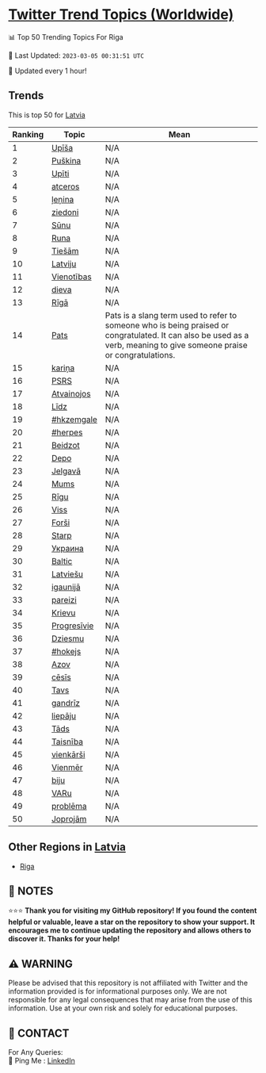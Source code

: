 [Twitter Trend Topics (Worldwide)](https://github.com/ErcinDedeoglu/Twitter-Trend-Topics)
==========


📊 Top 50 Trending Topics For Riga

📆 Last Updated: `2023-03-05 00:31:51 UTC`

🔧 Updated every 1 hour!


## Trends

This is top 50 for [Latvia](</Latvia>)

| Ranking | Topic | Mean |
| ------- | ------------ | ------------ |
| 1 | [Upīša](http://twitter.com/search?q=Up%c4%ab%c5%a1a) | N/A |
| 2 | [Puškina](http://twitter.com/search?q=Pu%c5%a1kina) | N/A |
| 3 | [Upīti](http://twitter.com/search?q=Up%c4%abti) | N/A |
| 4 | [atceros](http://twitter.com/search?q=atceros) | N/A |
| 5 | [ļeņina](http://twitter.com/search?q=%c4%bce%c5%86ina) | N/A |
| 6 | [ziedoni](http://twitter.com/search?q=ziedoni) | N/A |
| 7 | [Sūnu](http://twitter.com/search?q=S%c5%abnu) | N/A |
| 8 | [Runa](http://twitter.com/search?q=Runa) | N/A |
| 9 | [Tiešām](http://twitter.com/search?q=Tie%c5%a1%c4%81m) | N/A |
| 10 | [Latviju](http://twitter.com/search?q=Latviju) | N/A |
| 11 | [Vienotības](http://twitter.com/search?q=Vienot%c4%abbas) | N/A |
| 12 | [dieva](http://twitter.com/search?q=dieva) | N/A |
| 13 | [Rīgā](http://twitter.com/search?q=R%c4%abg%c4%81) | N/A |
| 14 | [Pats](http://twitter.com/search?q=Pats) | Pats is a slang term used to refer to someone who is being praised or congratulated. It can also be used as a verb, meaning to give someone praise or congratulations. |
| 15 | [kariņa](http://twitter.com/search?q=kari%c5%86a) | N/A |
| 16 | [PSRS](http://twitter.com/search?q=PSRS) | N/A |
| 17 | [Atvainojos](http://twitter.com/search?q=Atvainojos) | N/A |
| 18 | [Līdz](http://twitter.com/search?q=L%c4%abdz) | N/A |
| 19 | [#hkzemgale](http://twitter.com/search?q=%23hkzemgale) | N/A |
| 20 | [#herpes](http://twitter.com/search?q=%23herpes) | N/A |
| 21 | [Beidzot](http://twitter.com/search?q=Beidzot) | N/A |
| 22 | [Depo](http://twitter.com/search?q=Depo) | N/A |
| 23 | [Jelgavā](http://twitter.com/search?q=Jelgav%c4%81) | N/A |
| 24 | [Mums](http://twitter.com/search?q=Mums) | N/A |
| 25 | [Rīgu](http://twitter.com/search?q=R%c4%abgu) | N/A |
| 26 | [Viss](http://twitter.com/search?q=Viss) | N/A |
| 27 | [Forši](http://twitter.com/search?q=For%c5%a1i) | N/A |
| 28 | [Starp](http://twitter.com/search?q=Starp) | N/A |
| 29 | [Украина](http://twitter.com/search?q=%d0%a3%d0%ba%d1%80%d0%b0%d0%b8%d0%bd%d0%b0) | N/A |
| 30 | [Baltic](http://twitter.com/search?q=Baltic) | N/A |
| 31 | [Latviešu](http://twitter.com/search?q=Latvie%c5%a1u) | N/A |
| 32 | [igaunijā](http://twitter.com/search?q=igaunij%c4%81) | N/A |
| 33 | [pareizi](http://twitter.com/search?q=pareizi) | N/A |
| 34 | [Krievu](http://twitter.com/search?q=Krievu) | N/A |
| 35 | [Progresīvie](http://twitter.com/search?q=Progres%c4%abvie) | N/A |
| 36 | [Dziesmu](http://twitter.com/search?q=Dziesmu) | N/A |
| 37 | [#hokejs](http://twitter.com/search?q=%23hokejs) | N/A |
| 38 | [Azov](http://twitter.com/search?q=Azov) | N/A |
| 39 | [cēsīs](http://twitter.com/search?q=c%c4%93s%c4%abs) | N/A |
| 40 | [Tavs](http://twitter.com/search?q=Tavs) | N/A |
| 41 | [gandrīz](http://twitter.com/search?q=gandr%c4%abz) | N/A |
| 42 | [liepāju](http://twitter.com/search?q=liep%c4%81ju) | N/A |
| 43 | [Tāds](http://twitter.com/search?q=T%c4%81ds) | N/A |
| 44 | [Taisnība](http://twitter.com/search?q=Taisn%c4%abba) | N/A |
| 45 | [vienkārši](http://twitter.com/search?q=vienk%c4%81r%c5%a1i) | N/A |
| 46 | [Vienmēr](http://twitter.com/search?q=Vienm%c4%93r) | N/A |
| 47 | [biju](http://twitter.com/search?q=biju) | N/A |
| 48 | [VARu](http://twitter.com/search?q=VARu) | N/A |
| 49 | [problēma](http://twitter.com/search?q=probl%c4%93ma) | N/A |
| 50 | [Joprojām](http://twitter.com/search?q=Joproj%c4%81m) | N/A |



## Other Regions in [Latvia](</Latvia>)

* [Riga](</Latvia/Riga.md>)



## 📝 NOTES

⭐⭐⭐ **Thank you for visiting my GitHub repository! If you found the content helpful or valuable, leave a star on the repository to show your support. It encourages me to continue updating the repository and allows others to discover it. Thanks for your help!**


## ⚠️ WARNING

Please be advised that this repository is not affiliated with Twitter and the information provided is for informational purposes only. We are not responsible for any legal consequences that may arise from the use of this information. Use at your own risk and solely for educational purposes.


## 📨 CONTACT

 For Any Queries:  
            🏓 Ping Me : [LinkedIn](https://www.linkedin.com/in/ercindedeoglu/)
